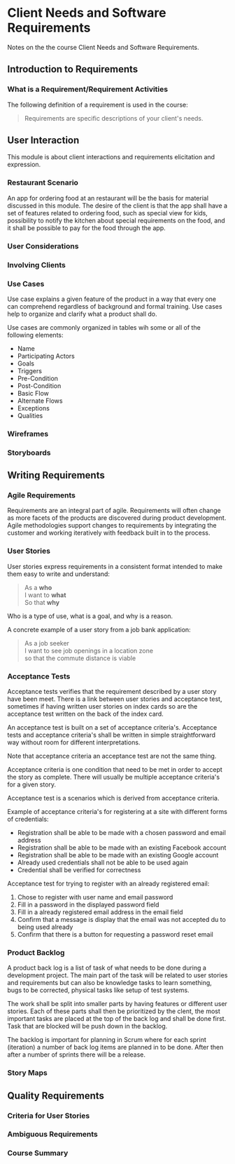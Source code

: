 # Client Needs and Software Requirements

Notes on the the course Client Needs and Software Requirements.

## Introduction to Requirements

### What is a Requirement/Requirement Activities

The following definition of a requirement is used in the course:

> Requirements are specific descriptions of your client's needs.

## User Interaction

This module is about client interactions and requirements elicitation and expression.

### Restaurant Scenario

An app for ordering food at an restaurant will be the basis for material discussed in this module. The desire of the client is that the app shall have a set of features related to ordering food, such as special view for kids, possibility to notify the kitchen about special requirements on the food, and it shall be possible to pay for the food through the app.

### User Considerations

### Involving Clients

### Use Cases

Use case explains a given feature of the product in a way that every one can comprehend regardless of background and formal training. Use cases help to organize and clarify what a product shall do.

Use cases are commonly organized in tables wih some or all of the following elements:

- Name
- Participating Actors
- Goals
- Triggers
- Pre-Condition
- Post-Condition
- Basic Flow
- Alternate Flows
- Exceptions
- Qualities

### Wireframes

### Storyboards

## Writing Requirements

### Agile Requirements

Requirements are an integral part of agile. Requirements will often change as more facets of the products are discovered during product development. Agile methodologies support changes to requirements
by integrating the customer and working iteratively with feedback built in to the process.

### User Stories

User stories express requirements in a consistent format intended to make them easy to write and understand:

> As a **who**  
> I want to **what**  
> So that **why**

Who is a type of use, what is a goal, and why is a reason.

A concrete example of a user story from a job bank application:

> As a job seeker  
> I want to see job openings in a location zone  
> so that the commute distance is viable

### Acceptance Tests

Acceptance tests verifies that the requirement described by a user story have been meet. There is a link between user stories and acceptance test, sometimes if having written user stories on index cards so are the acceptance test written on the back of the index card.

An acceptance test is built on a set of acceptance criteria's. Acceptance tests and acceptance criteria's shall be written in simple straightforward way without room for different interpretations.

Note that acceptance criteria an acceptance test are not the same thing.

Acceptance criteria is one condition that need to be met in order to accept the story as complete. There will usually be multiple acceptance criteria's for a given story.

Acceptance test is a scenarios which is derived from acceptance criteria.

Example of acceptance criteria's for registering at a site with different forms of credentials:

- Registration shall be able to be made with a chosen password and email address
- Registration shall be able to be made with an existing Facebook account
- Registration shall be able to be made with an existing Google account
- Already used credentials shall not be able to be used again
- Credential shall be verified for correctness

Acceptance test for trying to register with an already registered email:

 1. Chose to register with user name and email password
 2. Fill in a password in the displayed password field
 3. Fill in a already registered email address in the email field
 4. Confirm that a message is display that the email was not accepted du to being used already
 5. Confirm that there is a button for requesting a password reset email  

### Product Backlog

A product back log is a list of task of what needs to be done during a development project. The main part of the task will be related to user stories and requirements but can also be knowledge tasks to learn something, bugs to be corrected, physical tasks like setup of test systems.

The work shall be split into smaller parts by having features or different user stories. Each of these parts shall then be prioritized by the clent, the most important tasks are placed at the top of the back log and shall be done first. Task that are blocked will be push down in the backlog.

The backlog is important for planning in Scrum where for each sprint (iteration) a number of back log items are planned in to be done. After then after a number of sprints there will be a release.

### Story Maps

## Quality Requirements

### Criteria for User Stories

### Ambiguous Requirements

### Course Summary
